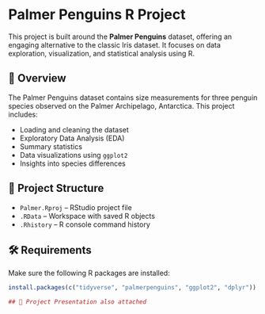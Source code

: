 # Palmer Penguins R Project

This project is built around the **Palmer Penguins** dataset, offering an engaging alternative to the classic Iris dataset. It focuses on data exploration, visualization, and statistical analysis using R.

## 🐧 Overview

The Palmer Penguins dataset contains size measurements for three penguin species observed on the Palmer Archipelago, Antarctica. This project includes:

- Loading and cleaning the dataset
- Exploratory Data Analysis (EDA)
- Summary statistics
- Data visualizations using `ggplot2`
- Insights into species differences

## 📂 Project Structure

- `Palmer.Rproj` – RStudio project file  
- `.RData` – Workspace with saved R objects  
- `.Rhistory` – R console command history 

## 🛠 Requirements

Make sure the following R packages are installed:

```r
install.packages(c("tidyverse", "palmerpenguins", "ggplot2", "dplyr"))

## 🎥 Project Presentation also attached




